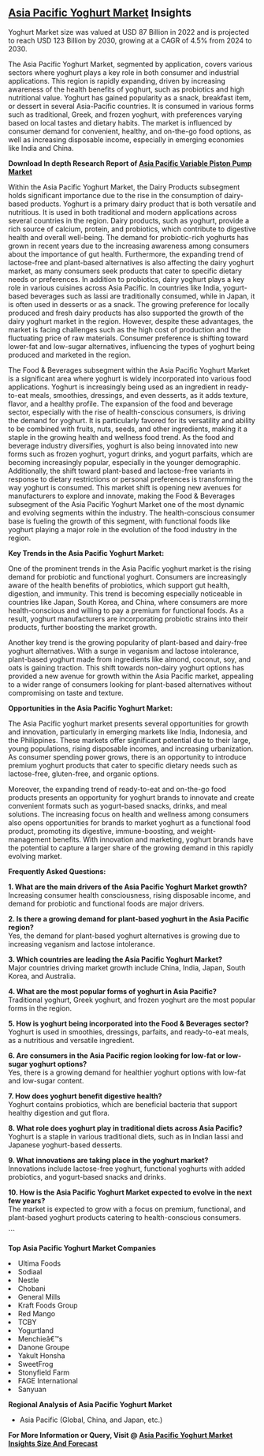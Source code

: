 <h2><a href="https://www.verifiedmarketreports.com/download-sample/?rid=213570&amp;utm_source=Github-Feb&amp;utm_medium=225" target="_blank">Asia Pacific Yoghurt Market</a> Insights</h2><p>Yoghurt Market size was valued at USD 87 Billion in 2022 and is projected to reach USD 123 Billion by 2030, growing at a CAGR of 4.5% from 2024 to 2030.</p><p><p>The Asia Pacific Yoghurt Market, segmented by application, covers various sectors where yoghurt plays a key role in both consumer and industrial applications. This region is rapidly expanding, driven by increasing awareness of the health benefits of yoghurt, such as probiotics and high nutritional value. Yoghurt has gained popularity as a snack, breakfast item, or dessert in several Asia-Pacific countries. It is consumed in various forms such as traditional, Greek, and frozen yoghurt, with preferences varying based on local tastes and dietary habits. The market is influenced by consumer demand for convenient, healthy, and on-the-go food options, as well as increasing disposable income, especially in emerging economies like India and China. <p><strong>Download In depth Research Report of <a href="https://www.verifiedmarketreports.com/download-sample/?rid=236118&amp;utm_source=Pulse-Dec&amp;utm_medium=225" target="_blank">Asia Pacific Variable Piston Pump Market</a></strong></p></p> <p>Within the Asia Pacific Yoghurt Market, the Dairy Products subsegment holds significant importance due to the rise in the consumption of dairy-based products. Yoghurt is a primary dairy product that is both versatile and nutritious. It is used in both traditional and modern applications across several countries in the region. Dairy products, such as yoghurt, provide a rich source of calcium, protein, and probiotics, which contribute to digestive health and overall well-being. The demand for probiotic-rich yoghurts has grown in recent years due to the increasing awareness among consumers about the importance of gut health. Furthermore, the expanding trend of lactose-free and plant-based alternatives is also affecting the dairy yoghurt market, as many consumers seek products that cater to specific dietary needs or preferences. In addition to probiotics, dairy yoghurt plays a key role in various cuisines across Asia Pacific. In countries like India, yogurt-based beverages such as lassi are traditionally consumed, while in Japan, it is often used in desserts or as a snack. The growing preference for locally produced and fresh dairy products has also supported the growth of the dairy yoghurt market in the region. However, despite these advantages, the market is facing challenges such as the high cost of production and the fluctuating price of raw materials. Consumer preference is shifting toward lower-fat and low-sugar alternatives, influencing the types of yoghurt being produced and marketed in the region.</p> <p>The Food & Beverages subsegment within the Asia Pacific Yoghurt Market is a significant area where yoghurt is widely incorporated into various food applications. Yoghurt is increasingly being used as an ingredient in ready-to-eat meals, smoothies, dressings, and even desserts, as it adds texture, flavor, and a healthy profile. The expansion of the food and beverage sector, especially with the rise of health-conscious consumers, is driving the demand for yoghurt. It is particularly favored for its versatility and ability to be combined with fruits, nuts, seeds, and other ingredients, making it a staple in the growing health and wellness food trend. As the food and beverage industry diversifies, yoghurt is also being innovated into new forms such as frozen yoghurt, yogurt drinks, and yogurt parfaits, which are becoming increasingly popular, especially in the younger demographic. Additionally, the shift toward plant-based and lactose-free variants in response to dietary restrictions or personal preferences is transforming the way yoghurt is consumed. This market shift is opening new avenues for manufacturers to explore and innovate, making the Food & Beverages subsegment of the Asia Pacific Yoghurt Market one of the most dynamic and evolving segments within the industry. The health-conscious consumer base is fueling the growth of this segment, with functional foods like yoghurt playing a major role in the evolution of the food industry in the region.</p> <p><strong>Key Trends in the Asia Pacific Yoghurt Market:</strong></p> <p>One of the prominent trends in the Asia Pacific yoghurt market is the rising demand for probiotic and functional yoghurt. Consumers are increasingly aware of the health benefits of probiotics, which support gut health, digestion, and immunity. This trend is becoming especially noticeable in countries like Japan, South Korea, and China, where consumers are more health-conscious and willing to pay a premium for functional foods. As a result, yoghurt manufacturers are incorporating probiotic strains into their products, further boosting the market growth.</p> <p>Another key trend is the growing popularity of plant-based and dairy-free yoghurt alternatives. With a surge in veganism and lactose intolerance, plant-based yoghurt made from ingredients like almond, coconut, soy, and oats is gaining traction. This shift towards non-dairy yoghurt options has provided a new avenue for growth within the Asia Pacific market, appealing to a wider range of consumers looking for plant-based alternatives without compromising on taste and texture.</p> <p><strong>Opportunities in the Asia Pacific Yoghurt Market:</strong></p> <p>The Asia Pacific yoghurt market presents several opportunities for growth and innovation, particularly in emerging markets like India, Indonesia, and the Philippines. These markets offer significant potential due to their large, young populations, rising disposable incomes, and increasing urbanization. As consumer spending power grows, there is an opportunity to introduce premium yoghurt products that cater to specific dietary needs such as lactose-free, gluten-free, and organic options.</p> <p>Moreover, the expanding trend of ready-to-eat and on-the-go food products presents an opportunity for yoghurt brands to innovate and create convenient formats such as yogurt-based snacks, drinks, and meal solutions. The increasing focus on health and wellness among consumers also opens opportunities for brands to market yoghurt as a functional food product, promoting its digestive, immune-boosting, and weight-management benefits. With innovation and marketing, yoghurt brands have the potential to capture a larger share of the growing demand in this rapidly evolving market.</p> <p><strong>Frequently Asked Questions:</strong></p> <p><strong>1. What are the main drivers of the Asia Pacific Yoghurt Market growth?</strong><br> Increasing consumer health consciousness, rising disposable income, and demand for probiotic and functional foods are major drivers.</p> <p><strong>2. Is there a growing demand for plant-based yoghurt in the Asia Pacific region?</strong><br> Yes, the demand for plant-based yoghurt alternatives is growing due to increasing veganism and lactose intolerance.</p> <p><strong>3. Which countries are leading the Asia Pacific Yoghurt Market?</strong><br> Major countries driving market growth include China, India, Japan, South Korea, and Australia.</p> <p><strong>4. What are the most popular forms of yoghurt in Asia Pacific?</strong><br> Traditional yoghurt, Greek yoghurt, and frozen yoghurt are the most popular forms in the region.</p> <p><strong>5. How is yoghurt being incorporated into the Food & Beverages sector?</strong><br> Yoghurt is used in smoothies, dressings, parfaits, and ready-to-eat meals, as a nutritious and versatile ingredient.</p> <p><strong>6. Are consumers in the Asia Pacific region looking for low-fat or low-sugar yoghurt options?</strong><br> Yes, there is a growing demand for healthier yoghurt options with low-fat and low-sugar content.</p> <p><strong>7. How does yoghurt benefit digestive health?</strong><br> Yoghurt contains probiotics, which are beneficial bacteria that support healthy digestion and gut flora.</p> <p><strong>8. What role does yoghurt play in traditional diets across Asia Pacific?</strong><br> Yoghurt is a staple in various traditional diets, such as in Indian lassi and Japanese yoghurt-based desserts.</p> <p><strong>9. What innovations are taking place in the yoghurt market?</strong><br> Innovations include lactose-free yoghurt, functional yoghurts with added probiotics, and yogurt-based snacks and drinks.</p> <p><strong>10. How is the Asia Pacific Yoghurt Market expected to evolve in the next few years?</strong><br> The market is expected to grow with a focus on premium, functional, and plant-based yoghurt products catering to health-conscious consumers.</p> ```</p><p><strong>Top Asia Pacific Yoghurt Market Companies</strong></p><div data-test-id=""><p><li>Ultima Foods</li><li> Sodiaal</li><li> Nestle</li><li> Chobani</li><li> General Mills</li><li> Kraft Foods Group</li><li> Red Mango</li><li> TCBY</li><li> Yogurtland</li><li> Menchieâ€™s</li><li> Danone Groupe</li><li> Yakult Honsha</li><li> SweetFrog</li><li> Stonyfield Farm</li><li> FAGE International</li><li> Sanyuan</li></p><div><strong>Regional Analysis of&nbsp;Asia Pacific Yoghurt Market</strong></div><ul><li dir="ltr"><p dir="ltr">Asia Pacific (Global, China, and Japan, etc.)</p></li></ul><p><strong>For More Information or Query, Visit @&nbsp;</strong><strong><a href="https://www.verifiedmarketreports.com/product/yoghurt-market/?utm_source=Github-Feb&amp;utm_medium=225" target="_blank">Asia Pacific Yoghurt Market Insights Size And Forecast</a></strong></p></div><h2>&nbsp;</h2><div data-test-id="">&nbsp;</div>
